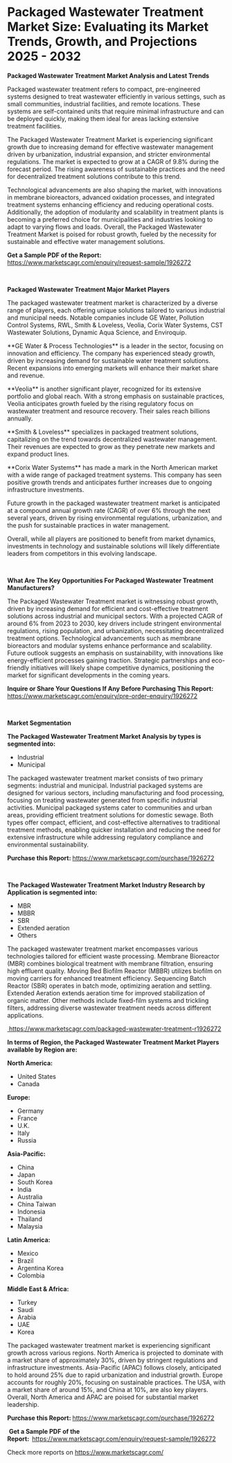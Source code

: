 <p><h1>Packaged Wastewater Treatment Market Size: Evaluating its Market Trends, Growth, and Projections 2025 - 2032</h1></p><p><strong>Packaged Wastewater Treatment Market Analysis and Latest Trends</strong></p>
<p><p>Packaged wastewater treatment refers to compact, pre-engineered systems designed to treat wastewater efficiently in various settings, such as small communities, industrial facilities, and remote locations. These systems are self-contained units that require minimal infrastructure and can be deployed quickly, making them ideal for areas lacking extensive treatment facilities.</p><p>The Packaged Wastewater Treatment Market is experiencing significant growth due to increasing demand for effective wastewater management driven by urbanization, industrial expansion, and stricter environmental regulations. The market is expected to grow at a CAGR of 9.8% during the forecast period. The rising awareness of sustainable practices and the need for decentralized treatment solutions contribute to this trend. </p><p>Technological advancements are also shaping the market, with innovations in membrane bioreactors, advanced oxidation processes, and integrated treatment systems enhancing efficiency and reducing operational costs. Additionally, the adoption of modularity and scalability in treatment plants is becoming a preferred choice for municipalities and industries looking to adapt to varying flows and loads. Overall, the Packaged Wastewater Treatment Market is poised for robust growth, fueled by the necessity for sustainable and effective water management solutions.</p></p>
<p><strong>Get a Sample PDF of the Report:&nbsp;</strong> <a href="https://www.marketscagr.com/enquiry/request-sample/1926272?utm_campaign=2294&utm_medium=2&utm_source=Github&utm_content=ia&utm_term=28032025&utm_id=packaged-wastewater-treatment">https://www.marketscagr.com/enquiry/request-sample/1926272</a></p>
<p>&nbsp;</p>
<p><strong>Packaged Wastewater Treatment Major Market Players</strong></p>
<p><p>The packaged wastewater treatment market is characterized by a diverse range of players, each offering unique solutions tailored to various industrial and municipal needs. Notable companies include GE Water, Pollution Control Systems, RWL, Smith & Loveless, Veolia, Corix Water Systems, CST Wastewater Solutions, Dynamic Aqua Science, and Enviroquip. </p><p>**GE Water & Process Technologies** is a leader in the sector, focusing on innovation and efficiency. The company has experienced steady growth, driven by increasing demand for sustainable water treatment solutions. Recent expansions into emerging markets will enhance their market share and revenue.</p><p>**Veolia** is another significant player, recognized for its extensive portfolio and global reach. With a strong emphasis on sustainable practices, Veolia anticipates growth fueled by the rising regulatory focus on wastewater treatment and resource recovery. Their sales reach billions annually.</p><p>**Smith & Loveless** specializes in packaged treatment solutions, capitalizing on the trend towards decentralized wastewater management. Their revenues are expected to grow as they penetrate new markets and expand product lines.</p><p>**Corix Water Systems** has made a mark in the North American market with a wide range of packaged treatment systems. This company has seen positive growth trends and anticipates further increases due to ongoing infrastructure investments.</p><p>Future growth in the packaged wastewater treatment market is anticipated at a compound annual growth rate (CAGR) of over 6% through the next several years, driven by rising environmental regulations, urbanization, and the push for sustainable practices in water management.</p><p>Overall, while all players are positioned to benefit from market dynamics, investments in technology and sustainable solutions will likely differentiate leaders from competitors in this evolving landscape.</p></p>
<p>&nbsp;</p>
<p><strong>What Are The Key Opportunities For Packaged Wastewater Treatment Manufacturers?</strong></p>
<p><p>The Packaged Wastewater Treatment market is witnessing robust growth, driven by increasing demand for efficient and cost-effective treatment solutions across industrial and municipal sectors. With a projected CAGR of around 6% from 2023 to 2030, key drivers include stringent environmental regulations, rising population, and urbanization, necessitating decentralized treatment options. Technological advancements such as membrane bioreactors and modular systems enhance performance and scalability. Future outlook suggests an emphasis on sustainability, with innovations like energy-efficient processes gaining traction. Strategic partnerships and eco-friendly initiatives will likely shape competitive dynamics, positioning the market for significant developments in the coming years.</p></p>
<p><strong>Inquire or Share Your Questions If Any Before Purchasing This Report:</strong> <a href="https://www.marketscagr.com/enquiry/pre-order-enquiry/1926272?utm_campaign=2294&utm_medium=2&utm_source=Github&utm_content=ia&utm_term=28032025&utm_id=packaged-wastewater-treatment">https://www.marketscagr.com/enquiry/pre-order-enquiry/1926272</a></p>
<p>&nbsp;</p>
<p><strong>Market Segmentation</strong></p>
<p><strong>The Packaged Wastewater Treatment Market Analysis by types is segmented into:</strong></p>
<p><ul><li>Industrial</li><li>Municipal</li></ul></p>
<p><p>The packaged wastewater treatment market consists of two primary segments: industrial and municipal. Industrial packaged systems are designed for various sectors, including manufacturing and food processing, focusing on treating wastewater generated from specific industrial activities. Municipal packaged systems cater to communities and urban areas, providing efficient treatment solutions for domestic sewage. Both types offer compact, efficient, and cost-effective alternatives to traditional treatment methods, enabling quicker installation and reducing the need for extensive infrastructure while addressing regulatory compliance and environmental sustainability.</p></p>
<p><strong>Purchase this Report:&nbsp;</strong><a href="https://www.marketscagr.com/purchase/1926272?utm_campaign=2294&utm_medium=2&utm_source=Github&utm_content=ia&utm_term=28032025&utm_id=packaged-wastewater-treatment">https://www.marketscagr.com/purchase/1926272</a></p>
<p>&nbsp;</p>
<p><strong>The Packaged Wastewater Treatment Market Industry Research by Application is segmented into:</strong></p>
<p><ul><li>MBR</li><li>MBBR</li><li>SBR</li><li>Extended aeration</li><li>Others</li></ul></p>
<p><p>The packaged wastewater treatment market encompasses various technologies tailored for efficient waste processing. Membrane Bioreactor (MBR) combines biological treatment with membrane filtration, ensuring high effluent quality. Moving Bed Biofilm Reactor (MBBR) utilizes biofilm on moving carriers for enhanced treatment efficiency. Sequencing Batch Reactor (SBR) operates in batch mode, optimizing aeration and settling. Extended Aeration extends aeration time for improved stabilization of organic matter. Other methods include fixed-film systems and trickling filters, addressing diverse wastewater treatment needs across different applications.</p></p>
<p><a href="https://www.marketscagr.com/packaged-wastewater-treatment-r1926272?utm_campaign=2294&utm_medium=2&utm_source=Github&utm_content=ia&utm_term=28032025&utm_id=packaged-wastewater-treatment">&nbsp;https://www.marketscagr.com/packaged-wastewater-treatment-r1926272</a></p>
<p><strong>In terms of Region, the Packaged Wastewater Treatment Market Players available by Region are:</strong></p>
<p>
    <p> <strong> North America: </strong>
        <ul>
            <li>United States</li>
            <li>Canada</li>
        </ul>
        </p> 
    <p> <strong> Europe: </strong>
        <ul>
            <li>Germany</li>
            <li>France</li>
            <li>U.K.</li>
            <li>Italy</li>
            <li>Russia</li>
        </ul>
        </p> 
    <p> <strong> Asia-Pacific: </strong>
        <ul>
            <li>China</li>
            <li>Japan</li>
            <li>South Korea</li>
            <li>India</li>
            <li>Australia</li>
            <li>China Taiwan</li>
            <li>Indonesia</li>
            <li>Thailand</li>
            <li>Malaysia</li>
        </ul>
        </p> 
    <p> <strong> Latin America: </strong>
        <ul>
            <li>Mexico</li>
            <li>Brazil</li>
            <li>Argentina Korea</li>
            <li>Colombia</li>
        </ul>
        </p> 
    <p> <strong> Middle East & Africa: </strong>
        <ul>
            <li>Turkey</li>
            <li>Saudi</li>
            <li>Arabia</li>
            <li>UAE</li>
            <li>Korea</li>
        </ul>
    </p>
    </p>
<p><p>The packaged wastewater treatment market is experiencing significant growth across various regions. North America is projected to dominate with a market share of approximately 30%, driven by stringent regulations and infrastructure investments. Asia-Pacific (APAC) follows closely, anticipated to hold around 25% due to rapid urbanization and industrial growth. Europe accounts for roughly 20%, focusing on sustainable practices. The USA, with a market share of around 15%, and China at 10%, are also key players. Overall, North America and APAC are poised for substantial market leadership.</p></p>
<p><strong>Purchase this Report: </strong><a href="https://www.marketscagr.com/purchase/1926272?utm_campaign=2294&utm_medium=2&utm_source=Github&utm_content=ia&utm_term=28032025&utm_id=packaged-wastewater-treatment">https://www.marketscagr.com/purchase/1926272</a></p>
<p>&nbsp;<strong>Get a Sample PDF of the Report:&nbsp;&nbsp;</strong><a href="https://www.marketscagr.com/enquiry/request-sample/1926272?utm_campaign=2294&utm_medium=2&utm_source=Github&utm_content=ia&utm_term=28032025&utm_id=packaged-wastewater-treatment">https://www.marketscagr.com/enquiry/request-sample/1926272</a></p>
<p><strong></strong></p>
<p>Check more reports on <a href="https://www.marketscagr.com/?utm_campaign=2294&utm_medium=2&utm_source=Github&utm_content=ia&utm_term=28032025&utm_id=packaged-wastewater-treatment">https://www.marketscagr.com/</a></p>